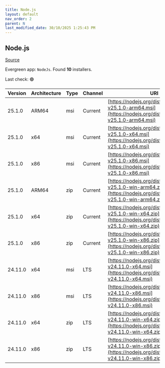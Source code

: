 ```yaml
---
title: Node.js
layout: default
nav_order: 2
parent: N
last_modified_date: 30/10/2025 1:25:43 PM
---
```


## Node.js

[Source](https://nodejs.org/)

Evergreen app: `NodeJs`. Found **10** installers.

Last check: 🟢

| Version | Architecture | Type | Channel | URI                                                                                                                      |
| ------- | ------------ | ---- | ------- | ------------------------------------------------------------------------------------------------------------------------ |
| 25.1.0  | ARM64        | msi  | Current | [https://nodejs.org/dist/v25.1.0/node-v25.1.0-arm64.msi](https://nodejs.org/dist/v25.1.0/node-v25.1.0-arm64.msi)         |
| 25.1.0  | x64          | msi  | Current | [https://nodejs.org/dist/v25.1.0/node-v25.1.0-x64.msi](https://nodejs.org/dist/v25.1.0/node-v25.1.0-x64.msi)             |
| 25.1.0  | x86          | msi  | Current | [https://nodejs.org/dist/v25.1.0/node-v25.1.0-x86.msi](https://nodejs.org/dist/v25.1.0/node-v25.1.0-x86.msi)             |
| 25.1.0  | ARM64        | zip  | Current | [https://nodejs.org/dist/v25.1.0/node-v25.1.0-win-arm64.zip](https://nodejs.org/dist/v25.1.0/node-v25.1.0-win-arm64.zip) |
| 25.1.0  | x64          | zip  | Current | [https://nodejs.org/dist/v25.1.0/node-v25.1.0-win-x64.zip](https://nodejs.org/dist/v25.1.0/node-v25.1.0-win-x64.zip)     |
| 25.1.0  | x86          | zip  | Current | [https://nodejs.org/dist/v25.1.0/node-v25.1.0-win-x86.zip](https://nodejs.org/dist/v25.1.0/node-v25.1.0-win-x86.zip)     |
| 24.11.0 | x64          | msi  | LTS     | [https://nodejs.org/dist/v24.11.0/node-v24.11.0-x64.msi](https://nodejs.org/dist/v24.11.0/node-v24.11.0-x64.msi)         |
| 24.11.0 | x86          | msi  | LTS     | [https://nodejs.org/dist/v24.11.0/node-v24.11.0-x86.msi](https://nodejs.org/dist/v24.11.0/node-v24.11.0-x86.msi)         |
| 24.11.0 | x64          | zip  | LTS     | [https://nodejs.org/dist/v24.11.0/node-v24.11.0-win-x64.zip](https://nodejs.org/dist/v24.11.0/node-v24.11.0-win-x64.zip) |
| 24.11.0 | x86          | zip  | LTS     | [https://nodejs.org/dist/v24.11.0/node-v24.11.0-win-x86.zip](https://nodejs.org/dist/v24.11.0/node-v24.11.0-win-x86.zip) |
